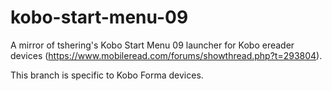 # kobo-start-menu-09
A mirror of tshering's Kobo Start Menu 09 launcher for Kobo ereader devices (https://www.mobileread.com/forums/showthread.php?t=293804).

This branch is specific to Kobo Forma devices.
